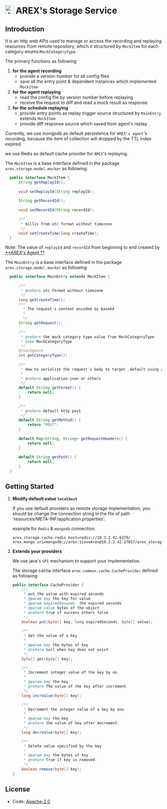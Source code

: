 # <img src="https://avatars.githubusercontent.com/u/103105168?s=200&v=4" alt="Arex Icon" width="27" height=""> AREX's Storage Service

## Introduction

It is an http web APIs used to manage or access the recording and replaying resources from remote repository,
which it structured by `MockItem` for each category enums:`MockCategoryType`.

The primary functions as following:

1. **for the agent recording**
    - provide a version number for all config files
    - save all the entry point & dependent instances which implemented `MockItem`
1. **for the agent replaying**
    - read the config file by version number before replaying
    - receive the request to diff and read a mock result as response
1. **for the schedule replaying**
    - provide entry points as replay trigger source structured by `MainEntry` extends `MockItem`
    - provide diff response source which saved from agent's replay

Currently,
we use mongodb as default persistence for `AREX's agent`'s recording,
because the item of collection will dropped by the TTL index expired.

we use Redis as default cache provider for `AREX`'s replaying.

The `MockItem` is a base interface defined in the package `arex.storage.model.mocker` as following:

  ```java
    public interface MockItem {
        String getReplayId();
    
        void setReplayId(String replayId);
    
        String getRecordId();
    
        void setRecordId(String recordId);
    
        /**
         * millis from utc format without timezone
         */
        void setCreateTime(long createTime);
    }
  ```

Note: The value of `replayId` and `recordId` from beginning to end created by [**AREX's Agent
**](arextest/arex-agent-java).

The `MainEntry` is a base interface defined in the package `arex.storage.model.mocker` as following:

   ```java
     public interface MainEntry extends MockItem {
    
         /**
          * @return utc format without timezone
          */
         long getCreateTime();
         /**
           * The request's content encoded by base64
           *
           */
         String getRequest();
     
         /**
          * @return the mock category type value from MockCategoryType
          * @see MockCategoryType
          */
         @JsonIgnore
         int getCategoryType();
     
         /**
          * How to serialize the request's body to target ,default using application/json
          *
          * @return application/json or others
          */
         default String getFormat() {
             return null;
         }         
     
         /**
          * @return default http post
          */
         default String getMethod() {
             return "POST";
         }
     
         default Map<String, String> getRequestHeaders() {
             return null;
         }
     
         default String getPath() {
             return null;
         }
     }
   ```

## Getting Started

1. **Modify default value `localhost`**

   If you use default providers as remote storage implementation,
   you should be change the connection string in the file of path 'resources/META-INF/application.properties'.

   example for `Redis` & `mongodb` connection:
   ```
   arex.storage.cache.redis.host=redis://10.3.2.42:6379/
   arex.mongo.uri=mongodb://arex:iLoveArex@10.3.2.42:27017/arex_storage_db
   ```
1. **Extends your providers**

   We use java's `SPI` mechanism to support your implementation.

   The storage cache interface `arex.common.cache.CacheProvider`  defined as following:
   ```java
   public interface CacheProvider {
       /**
        * put the value with expired seconds
        * @param key the key for value
        * @param expiredSeconds  the expired seconds
        * @param value bytes of the object
        * @return true if success,others false
        */
       boolean put(byte[] key, long expiredSeconds, byte[] value);    
           
       /**
        * Get the value of a key
        *
        * @param key the bytes of key
        * @return null when key does not exist.
        */
       byte[] get(byte[] key);
   
       /**
        * Increment integer value of the key by on
        *
        * @param key the key
        * @return The value of the key after increment
        */
       long incrValue(byte[] key);
   
       /**
        * Decrement the integer value of a key by one.
        *
        * @param key the key
        * @return the value of key after decrement
        */
       long decrValue(byte[] key);
   
       /**
        * Delete value specified by the key
        *
        * @param key the bytes of key
        * @return True if key is removed.
        */
       boolean remove(byte[] key);    
   }
   ```

## License

- Code: [Apache-2.0](https://github.com/arextest/arex-agent-java/blob/LICENSE)